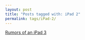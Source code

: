 ```yaml
---
layout: post
title: "Posts tagged with: iPad 2"
permalink: tags/iPad-2/
---
```

[Rumors of an iPad 3](/2011/08/rumors-of-ipad-3)
